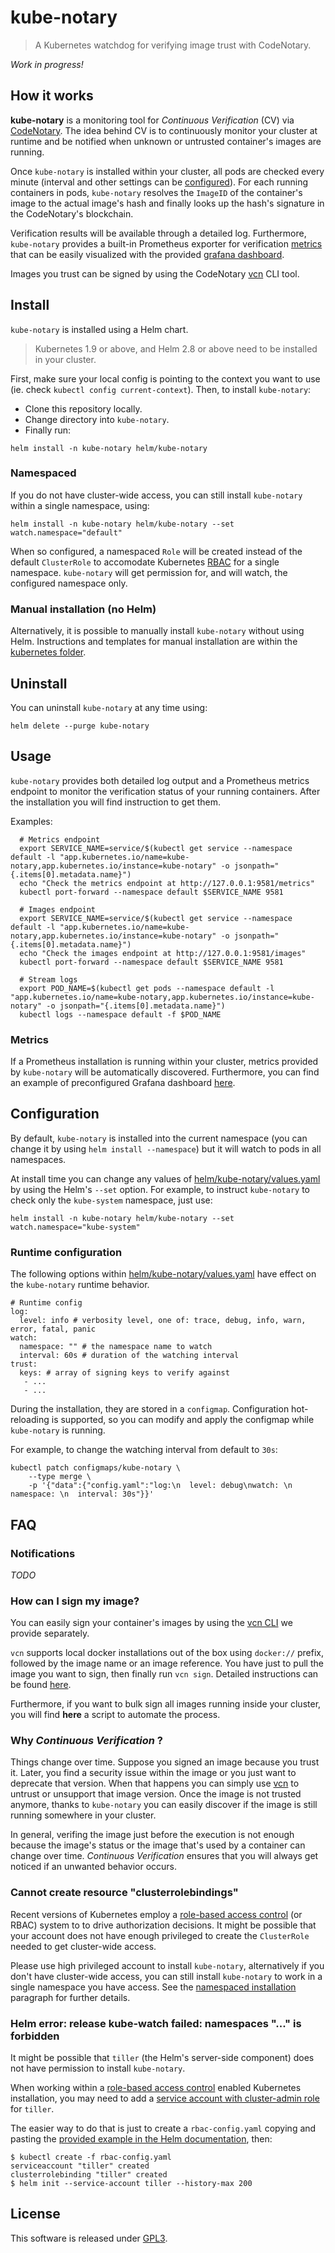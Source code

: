 # kube-notary
> A Kubernetes watchdog for verifying image trust with CodeNotary.

*Work in progress!*

## How it works

**kube-notary** is a monitoring tool for *Continuous Verification* (CV) via [CodeNotary](https://codenotary.io). 
The idea behind CV is to continuously monitor your cluster at runtime and be notified when unknown or untrusted container's images are running.

Once `kube-notary` is installed within your cluster, all pods are checked every minute (interval and other settings can be [configured](#Configuration)). 
For each running containers in pods, `kube-notary` resolves the `ImageID` of the container's image to the actual image's hash and finally looks up the hash's signature in the CodeNotary's blockchain.

Verification results will be available through a detailed log. Furthermore, `kube-notary` provides a built-in Prometheus exporter for verification [metrics](#Metrics) that can be easily visualized with the provided [grafana dashboard](grafana). 

Images you trust can be signed by using the CodeNotary [vcn](https://github.com/vchain-us/vcn) CLI tool.


## Install
`kube-notary` is installed using a Helm chart.
> Kubernetes 1.9 or above, and Helm 2.8 or above need to be installed in your cluster.

First, make sure your local config is pointing to the context you want to use (ie. check `kubectl config current-context`).
Then, to install `kube-notary`:

* Clone this repository locally.
* Change directory into `kube-notary`.
* Finally run:
```
helm install -n kube-notary helm/kube-notary
```

### Namespaced

If you do not have cluster-wide access, you can still install `kube-notary` within a single namespace, using:
```
helm install -n kube-notary helm/kube-notary --set watch.namespace="default"
```

When so configured, a namespaced `Role` will be created instead of the default `ClusterRole` to accomodate Kubernetes [RBAC](https://kubernetes.io/docs/reference/access-authn-authz/rbac/) for a single namespace. `kube-notary` will get permission for, and will watch, the configured namespace only.

### Manual installation (no Helm)
Alternatively, it is possible to manually install `kube-notary` without using Helm. Instructions and templates for manual installation are within the [kubernetes folder](kubernetes).

## Uninstall

You can uninstall `kube-notary` at any time using:
```
helm delete --purge kube-notary
```

## Usage

`kube-notary` provides both detailed log output and a Prometheus metrics endpoint to monitor the verification status of your running containers. After the installation you will find instruction to get them.

Examples:
```
  # Metrics endpoint
  export SERVICE_NAME=service/$(kubectl get service --namespace default -l "app.kubernetes.io/name=kube-notary,app.kubernetes.io/instance=kube-notary" -o jsonpath="{.items[0].metadata.name}")
  echo "Check the metrics endpoint at http://127.0.0.1:9581/metrics"
  kubectl port-forward --namespace default $SERVICE_NAME 9581

  # Images endpoint
  export SERVICE_NAME=service/$(kubectl get service --namespace default -l "app.kubernetes.io/name=kube-notary,app.kubernetes.io/instance=kube-notary" -o jsonpath="{.items[0].metadata.name}")
  echo "Check the images endpoint at http://127.0.0.1:9581/images"
  kubectl port-forward --namespace default $SERVICE_NAME 9581

  # Stream logs
  export POD_NAME=$(kubectl get pods --namespace default -l "app.kubernetes.io/name=kube-notary,app.kubernetes.io/instance=kube-notary" -o jsonpath="{.items[0].metadata.name}")
  kubectl logs --namespace default -f $POD_NAME
```
### Metrics

If a Prometheus installation is running within your cluster, metrics provided by `kube-notary` will be automatically discovered. 
Furthermore, you can find an example of preconfigured Grafana dashboard [here](grafana/).

## Configuration

By default, `kube-notary` is installed into the current namespace (you can change it by using `helm install --namespace`) but it will watch to pods in all namespaces.

At install time you can change any values of [helm/kube-notary/values.yaml](helm/kube-notary/values.yaml) by using the Helm's `--set` option.
For example, to instruct `kube-notary` to check only the `kube-system` namespace, just use:
```
helm install -n kube-notary helm/kube-notary --set watch.namespace="kube-system"
```

### Runtime configuration

The following options within [helm/kube-notary/values.yaml](helm/kube-notary/values.yaml) have effect on the `kube-notary` runtime behavior.
```
# Runtime config
log:
  level: info # verbosity level, one of: trace, debug, info, warn, error, fatal, panic
watch: 
  namespace: "" # the namespace name to watch 
  interval: 60s # duration of the watching interval
trust:
  keys: # array of signing keys to verify against
   - ...
   - ...
```

During the installation, they are stored in a `configmap`. Configuration hot-reloading is supported, so you can modify and apply the configmap while `kube-notary` is running. 

For example, to change the watching interval from default to `30s`:
```
kubectl patch configmaps/kube-notary \
    --type merge \
    -p '{"data":{"config.yaml":"log:\n  level: debug\nwatch: \n  namespace: \n  interval: 30s"}}'
```

## FAQ

### Notifications

*TODO*

### How can I sign my image?

You can easily sign your container's images by using the [vcn CLI](https://github.com/vchain-us/vcn) we provide separately.

`vcn` supports local docker installations out of the box using `docker://` prefix, followed by the image name or an image reference. 
You have just to pull the image you want to sign, then finally run `vcn sign`. Detailed instructions can be found [here](https://github.com/vchain-us/vcn/blob/master/docs/DOCKERINTEGRATION.md).

Furthermore, if you want to bulk sign all images running inside your cluster, you will find **here** a script to automate the process.


### Why *Continuous Verification* ?

Things change over time. Suppose you signed an image because you trust it. Later, you find a security issue within the image or you just want to deprecate that version. When that happens you can simply use [vcn](https://github.com/vchain-us/vcn#basic-usage) to untrust or unsupport that image version. Once the image is not trusted anymore, 
thanks to `kube-notary` you can easily discover if the image is still running somewhere in your cluster.

In general, verifing the image just before the execution is not enough because the image's status or the image that's used by a container can change over time. *Continuous Verification* ensures that you will always get noticed if an unwanted behavior occurs.

### Cannot create resource "clusterrolebindings"

Recent versions of Kubernetes employ a [role-based access control](https://kubernetes.io/docs/reference/access-authn-authz/rbac/) (or RBAC) system to to drive authorization decisions. It might be possible that your account does not have enough privileged to create the `ClusterRole` needed to get cluster-wide access.

Please use high privileged account to install `kube-notary`, alternatively if you don't have cluster-wide access, you can still install `kube-notary` to work in a single namespace you have access. See the [namespaced installation](#Namespaced) paragraph for further details.

### Helm error: release kube-watch failed: namespaces "..." is forbidden
It might be possible that `tiller` (the Helm's server-side component) does not have permission to install `kube-notary`. 

When working within a [role-based access control](https://kubernetes.io/docs/reference/access-authn-authz/rbac/) enabled Kubernetes installation, you may need to add a [service account with cluster-admin role](https://helm.sh/docs/using_helm/#tiller-and-role-based-access-control) for `tiller`.

The easier way to do that is just to create a `rbac-config.yaml` copying and pasting the [provided example in the Helm documentation](https://helm.sh/docs/using_helm/#example-service-account-with-cluster-admin-role), then:

```
$ kubectl create -f rbac-config.yaml
serviceaccount "tiller" created
clusterrolebinding "tiller" created
$ helm init --service-account tiller --history-max 200
```

## License

This software is released under [GPL3](https://www.gnu.org/licenses/gpl-3.0.en.html).

